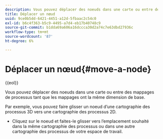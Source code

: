 ```yaml
---
description: Vous pouvez déplacer des noeuds dans une carte ou entre des mappages de processus tant que les mappages ont la même dimension de base.
title: Déplacer un nœud
uuid: 9ce0b5dd-6421-4451-a12d-5fbaac2c54c0
exl-id: b6c4f363-b5c9-4495-a7d4-eb17b40748c9
source-git-commit: b1dda69a606a16dccca30d2a74c7e63dbd27936c
workflow-type: tm+mt
source-wordcount: '87'
ht-degree: 6%

---
```


# Déplacer un nœud{#move-a-node}

{{eol}}

Vous pouvez déplacer des noeuds dans une carte ou entre des mappages de processus tant que les mappages ont la même dimension de base.

Par exemple, vous pouvez faire glisser un noeud d’une cartographie des processus 3D vers une cartographie des processus 2D.

* Cliquez sur le noeud et faites-le glisser vers l’emplacement souhaité dans la même cartographie des processus ou dans une autre cartographie des processus de votre espace de travail.
